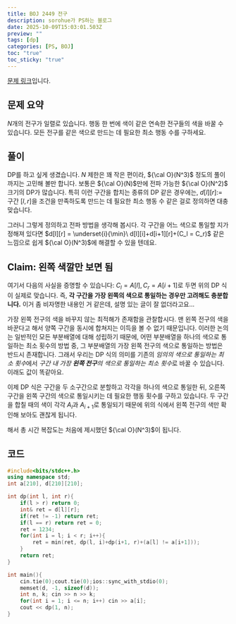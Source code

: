 ```yaml
---
title: BOJ 2449 전구
description: sorohue가 PS하는 블로그
date: 2025-10-09T15:03:01.503Z
preview: ""
tags: [dp]
categories: [PS, BOJ]
toc: "true"
toc_sticky: "true"
---
```


[문제 링크](https://www.acmicpc.net/problem/2449)입니다.

## 문제 요약

$N$개의 전구가 일렬로 있습니다. 행동 한 번에 색이 같은 연속한 전구들의 색을 바꿀 수 있습니다. 모든 전구를 같은 색으로 만드는 데 필요한 최소 행동 수를 구하세요.

## 풀이

DP를 하고 싶게 생겼습니다. $N$ 제한은 꽤 작은 편이라, ${\cal O}(N^3)$ 정도의 풀이까지는 고민해 볼만 합니다. 보통은 ${\cal O}(N)$만에 전파 가능한 ${\cal O}(N^2)$ 크기의 DP가 많습니다. 특히 이런 구간을 합치는 종류의 DP 같은 경우에는, $d[l][r] :=$ 구간 $[l,r]$을 조건을 만족하도록 만드는 데 필요한 최소 행동 수 같은 걸로 정의하면 대충 맞습니다.

그러니 그렇게 정의하고 전파 방법을 생각해 봅시다. 각 구간을 어느 색으로 통일할 지가 정해져 있다면 $d[l][r] = \underset{i}{\min}\ d[l][i]+d[i+1][r]+(C_l = C_r)$ 같은 느낌으로 쉽게 ${\cal O}(N^3)$에 해결할 수 있을 텐데요.

## Claim: 왼쪽 색깔만 보면 됨
여기서 다음의 사실을 증명할 수 있습니다: $C_l = A[l], C_r = A[i+1]$로 두면 위의 DP 식이 실제로 맞습니다. 즉, **각 구간을 가장 왼쪽의 색으로 통일하는 경우만 고려해도 충분합니다.** 이거 좀 비자명한 내용인 거 같은데, 설명 있는 글이 잘 없더라고요...

가장 왼쪽 전구의 색을 바꾸지 않는 최적해가 존재함을 관찰합시다. 맨 왼쪽 전구의 색을 바꾼다고 해서 양쪽 구간을 동시에 합쳐지는 이득을 볼 수 없기 때문입니다. 이러한 논의는 일반적인 모든 부분배열에 대해 성립하기 때문에, 어떤 부분배열을 하나의 색으로 통일하는 최소 횟수의 방법 중, 그 부분배열의 가장 왼쪽 전구의 색으로 통일하는 방법은 반드시 존재합니다. 그래서 우리는 DP 식의 의미를 기존의 *임의의 색으로 통일하는 최소 횟수*에서 *구간 내 가장 **왼쪽 전구**의 색으로 통일하는 최소 횟수*로 바꿀 수 있습니다. 이래도 값이 똑같아요.

이제 DP 식은 구간을 두 소구간으로 분할하고 각각을 하나의 색으로 통일한 뒤, 오른쪽 구간을 왼쪽 구간의 색으로 통일시키는 데 필요한 행동 횟수를 구하고 있습니다. 두 구간을 합칠 때의 색이 각각 $A_l$과 $A_{i+1}$로 통일되기 때문에 위의 식에서 왼쪽 전구의 색만 확인해 보아도 괜찮게 됩니다.

해서 총 시간 복잡도는 처음에 제시했던 ${\cal O}(N^3)$이 됩니다.

## 코드

```cpp
#include<bits/stdc++.h>
using namespace std;
int a[210], d[210][210];

int dp(int l, int r){
	if(l > r) return 0;
	int& ret = d[l][r];
	if(ret != -1) return ret;
	if(l == r) return ret = 0;
	ret = 1234;
	for(int i = l; i < r; i++){
		ret = min(ret, dp(l, i)+dp(i+1, r)+(a[l] != a[i+1]));
	}
	return ret;
}

int main(){
	cin.tie(0);cout.tie(0);ios::sync_with_stdio(0);
	memset(d, -1, sizeof(d));
	int n, k; cin >> n >> k;
	for(int i = 1; i <= n; i++) cin >> a[i];
	cout << dp(1, n);
}
```
